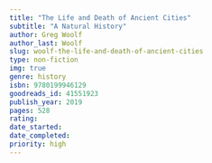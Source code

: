 ```yaml
---
title: "The Life and Death of Ancient Cities"
subtitle: "A Natural History"
author: Greg Woolf
author_last: Woolf
slug: woolf-the-life-and-death-of-ancient-cities
type: non-fiction
img: true
genre: history
isbn: 9780199946129
goodreads_id: 41551923
publish_year: 2019
pages: 528
rating: 
date_started:
date_completed:
priority: high
---
```

